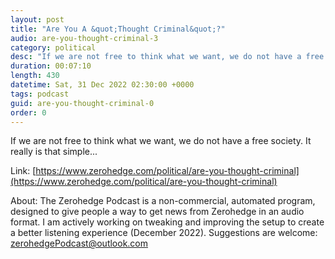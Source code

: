 ```yaml
---
layout: post
title: "Are You A &quot;Thought Criminal&quot;?"
audio: are-you-thought-criminal-3
category: political
desc: "If we are not free to think what we want, we do not have a free society.  It really is that simple..."
duration: 00:07:10
length: 430
datetime: Sat, 31 Dec 2022 02:30:00 +0000
tags: podcast
guid: are-you-thought-criminal-0
order: 0
---
```

If we are not free to think what we want, we do not have a free society.  It really is that simple...

Link: [https://www.zerohedge.com/political/are-you-thought-criminal](https://www.zerohedge.com/political/are-you-thought-criminal)

About: The Zerohedge Podcast is a non-commercial, automated program, designed to give people a way to get news from Zerohedge in an audio format.  I am actively working on tweaking and improving the setup to create a better listening experience (December 2022).  Suggestions are welcome: [zerohedgePodcast@outlook.com](mailto:zerohedgePodcast@outlook.com)